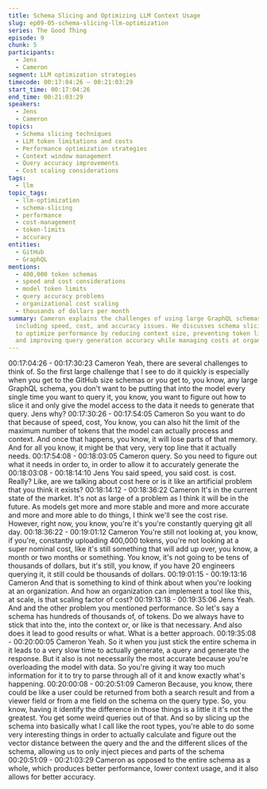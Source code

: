 ```yaml
---
title: Schema Slicing and Optimizing LLM Context Usage
slug: ep09-05-schema-slicing-llm-optimization
series: The Good Thing
episode: 9
chunk: 5
participants:
  - Jens
  - Cameron
segment: LLM optimization strategies
timecode: 00:17:04:26 – 00:21:03:29
start_time: 00:17:04:26
end_time: 00:21:03:29
speakers:
  - Jens
  - Cameron
topics:
  - Schema slicing techniques
  - LLM token limitations and costs
  - Performance optimization strategies
  - Context window management
  - Query accuracy improvements
  - Cost scaling considerations
tags:
  - llm
topic_tags:
  - llm-optimization
  - schema-slicing
  - performance
  - cost-management
  - token-limits
  - accuracy
entities:
  - GitHub
  - GraphQL
mentions:
  - 400,000 token schemas
  - speed and cost considerations
  - model token limits
  - query accuracy problems
  - organizational cost scaling
  - thousands of dollars per month
summary: Cameron explains the challenges of using large GraphQL schemas with LLMs,
  including speed, cost, and accuracy issues. He discusses schema slicing techniques
  to optimize performance by reducing context size, preventing token limit overflows,
  and improving query generation accuracy while managing costs at organizational scale.
---
```


00:17:04:26 - 00:17:30:23
Cameron
Yeah, there are several challenges to think of. So the first large challenge that I see to do it
quickly is especially when you get to the GitHub size schemas or you get to, you know, any
large GraphQL schema, you don't want to be putting that into the model every single time you
want to query it, you know, you want to figure out how to slice it and only give the model access
to the data it needs to generate that query.
Jens
why?
00:17:30:26 - 00:17:54:05
Cameron
So you want to do that because of speed, cost, You know, you can also hit the limit of the
maximum number of tokens that the model can actually process and context. And once that
happens, you know, it will lose parts of that memory. And for all you know, it might be that very,
very top line that it actually needs.
00:17:54:08 - 00:18:03:05
Cameron
query.
So you need to figure out what it needs in order to, in order to allow it to accurately generate the
00:18:03:08 - 00:18:14:10
Jens
You said speed, you said cost. is cost. Really? Like, are we talking about cost here or is it like
an artificial problem that you think it exists?
00:18:14:12 - 00:18:36:22
Cameron
It's in the current state of the market. It's not as large of a problem as I think it will be in the
future. As models get more and more stable and more and more accurate and more and more
able to do things, I think we'll see the cost rise. However, right now, you know, you're it's you're
constantly querying git all day.
00:18:36:22 - 00:19:01:12
Cameron
You're still not looking at, you know, if you're, constantly uploading 400,000 tokens, you're not
looking at a super nominal cost, like it's still something that will add up over, you know, a month
or two months or something. You know, it's not going to be tens of thousands of dollars, but it's
still, you know, if you have 20 engineers querying it, it still could be thousands of dollars.
00:19:01:15 - 00:19:13:16
Cameron
And that is something to kind of think about when you're looking at an organization. And how an
organization can implement a tool like this, at scale, is that scaling factor of cost?
00:19:13:18 - 00:19:35:06
Jens
Yeah. And and the other problem you mentioned performance. So let's say a schema has
hundreds of thousands of, of tokens. Do we always have to stick that into the, into the context
or, or like is that necessary. And also does it lead to good results or what. What is a better
approach.
00:19:35:08 - 00:20:00:05
Cameron
Yeah. So it when you just stick the entire schema in it leads to a very slow time to actually
generate, a query and generate the response. But it also is not necessarily the most accurate
because you're overloading the model with data. So you're giving it way too much information
for it to try to parse through all of it and know exactly what's happening.
00:20:00:08 - 00:20:51:09
Cameron
Because, you know, there could be like a user could be returned from both a search result and
from a viewer field or from a me field on the schema on the query type. So, you know, having it
identify the difference in those things is a little it it's not the greatest. You get some weird queries
out of that. And so by slicing up the schema into basically what I call like the root types, you're
able to do some very interesting things in order to actually calculate and figure out the vector
distance between the query and the and the different slices of the schema, allowing us to only
inject pieces and parts of the schema
00:20:51:09 - 00:21:03:29
Cameron
as opposed to the entire schema as a whole, which produces better performance, lower context
usage, and it also allows for better accuracy.
